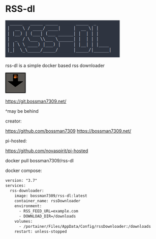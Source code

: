 # RSS-dl
![rss-dl](images/rss-dl-image.png)

rss-dl is a simple docker based rss downloader

![Logo](./images/rss-dl-logo-grey.png)

https://git.bossman7309.net/

^may be behind

creator:

https://github.com/bossman7309
https://bossman7309.net/

pi-hosted:

https://github.com/novaspirit/pi-hosted

docker pull bossman7309/rss-dl

docker compose:
```
version: "3.7"
services:
  rss-downloader:
    image: bossman7309/rss-dl:latest
    container_name: rssDownloader
    environment:
      - RSS_FEED_URL=example.com
      - DOWNLOAD_DIR=/downloads
    volumes:
      - /portainer/Files/AppData/Config/rssDownloader:/downloads
    restart: unless-stopped

```


